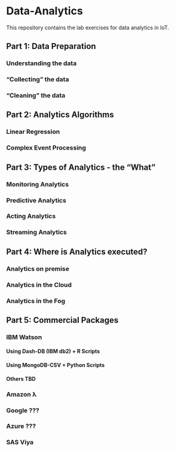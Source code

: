# Data-Analytics

This repository contains the lab exercises for data analytics in IoT. 

## Part 1: Data Preparation

### Understanding the data
### “Collecting” the data
### “Cleaning” the data

## Part 2: Analytics Algorithms

### Linear Regression
### Complex Event Processing

## Part 3: Types of Analytics - the “What”

### Monitoring Analytics
### Predictive Analytics
### Acting Analytics
### Streaming Analytics

## Part 4: Where is Analytics executed?

### Analytics on premise
### Analytics in the Cloud
### Analytics in the Fog

## Part 5: Commercial Packages

### IBM Watson
#### Using Dash-DB (IBM db2) + R Scripts
#### Using MongoDB-CSV + Python Scripts
#### Others TBD
### Amazon λ
### Google ???
### Azure ???
### SAS Viya
